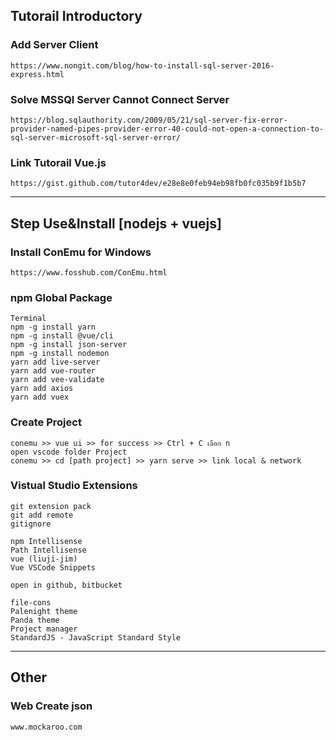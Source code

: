 ## Tutorail Introductory
### Add Server Client
````
https://www.nongit.com/blog/how-to-install-sql-server-2016-express.html
````

### Solve MSSQl Server Cannot Connect Server
````
https://blog.sqlauthority.com/2009/05/21/sql-server-fix-error-provider-named-pipes-provider-error-40-could-not-open-a-connection-to-sql-server-microsoft-sql-server-error/
````

### Link Tutorail Vue.js
````
https://gist.github.com/tutor4dev/e28e8e0feb94eb98fb0fc035b9f1b5b7
````

---------------------------------------------------------------------------------------------------------
## Step Use&Install [nodejs + vuejs]
### Install ConEmu for Windows
````
https://www.fosshub.com/ConEmu.html
````

### npm Global Package
````
Terminal
npm -g install yarn
npm -g install @vue/cli
npm -g install json-server
npm -g install nodemon
yarn add live-server
yarn add vue-router
yarn add vee-validate
yarn add axios
yarn add vuex
````

### Create Project
````
conemu >> vue ui >> for success >> Ctrl + C เลือก n
open vscode folder Project
conemu >> cd [path project] >> yarn serve >> link local & network
````

### Vistual Studio Extensions
````
git extension pack
git add remote
gitignore

npm Intellisense
Path Intellisense
vue (liuji-jim)
Vue VSCode Snippets

open in github, bitbucket

file-cons
Palenight theme
Panda theme
Project manager
StandardJS - JavaScript Standard Style
````
---------------------------------------------------------------------------------------------------------
## Other
### Web Create json
````
www.mockaroo.com
````
